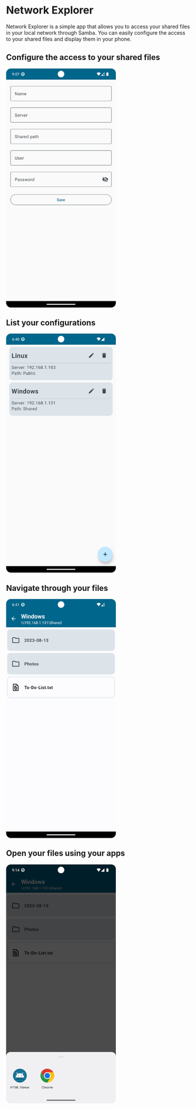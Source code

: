 # Network Explorer

Network Explorer is a simple app that allows you to access your shared files in your local network through Samba.
You can easily configure the access to your shared files and display them in your phone.

## Configure the access to your shared files

<img align="center" src="readme/images/edit_screen.png" width="300">

## List your configurations

<img align="center" src="readme/images/main_screen.png" width="300">

## Navigate through your files

<img align="center" src="readme/images/explorer_screen.png" width="300">

## Open your files using your apps

<img align="center" src="readme/images/open_screen.png" width="300">
